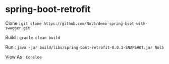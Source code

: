 # spring-boot-retrofit
 
Clone : `git clone https://github.com/Nol5/demo-spring-boot-with-swagger.git`

Build : `gradle clean build`

Run : `java -jar build/libs/spring-boot-retrofit-0.0.1-SNAPSHOT.jar Nol5`

View As : `Consloe`
